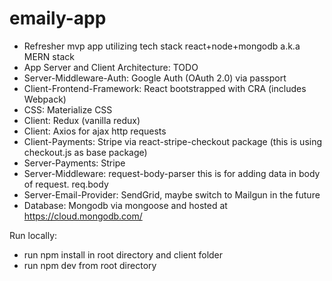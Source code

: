 # emaily-app
- Refresher mvp app utilizing tech stack react+node+mongodb a.k.a MERN stack
- App Server and Client Architecture: TODO
- Server-Middleware-Auth: Google Auth (OAuth 2.0) via passport
- Client-Frontend-Framework: React bootstrapped with CRA (includes Webpack)
- CSS: Materialize CSS
- Client: Redux (vanilla redux)
- Client: Axios for ajax http requests
- Client-Payments: Stripe via react-stripe-checkout package (this is using checkout.js as base package)
- Server-Payments: Stripe
- Server-Middleware: request-body-parser this is for adding data in body of request. req.body
- Server-Email-Provider: SendGrid, maybe switch to Mailgun in the future
- Database: Mongodb via mongoose and hosted at https://cloud.mongodb.com/

Run locally:
 - run npm install in root directory and client folder
 - run npm dev from root directory